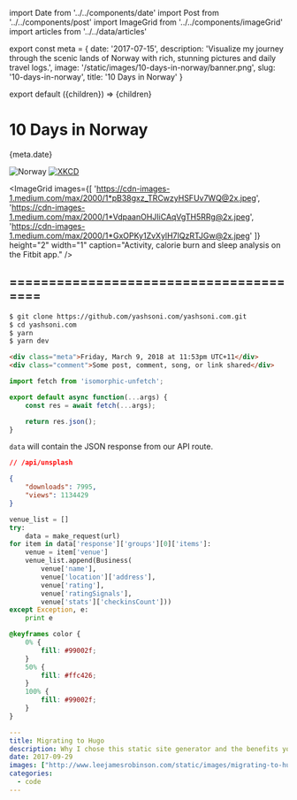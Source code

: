 import Date from '../../components/date'
import Post from '../../components/post'
import ImageGrid from '../../components/imageGrid'
import articles from '../../data/articles'

export const meta = {
date: '2017-07-15',
description: 'Visualize my journey through the scenic lands of Norway with rich, stunning pictures and daily travel logs.',
image: '/static/images/10-days-in-norway/banner.png',
slug: '10-days-in-norway',
title: '10 Days in Norway'
}

export default ({children}) => <Post meta={meta}>{children}</Post>

# 10 Days in Norway

<Date>{meta.date}</Date>

![Norway](/static/images/10-days-in-norway/banner.png)
[![XKCD](https://imgs.xkcd.com/comics/git_commit.png)](https://xkcd.com/1296/)

<ImageGrid
images={[
'https://cdn-images-1.medium.com/max/2000/1*pB38gxz_TRCwzyHSFUv7WQ@2x.jpeg',
'https://cdn-images-1.medium.com/max/2000/1*VdpaanOHJIiCAqVgTH5RRg@2x.jpeg',
'https://cdn-images-1.medium.com/max/2000/1*GxOPKy1ZvXylH7IQzRTJGw@2x.jpeg'
]}
height="2"
width="1"
caption="Activity, calorie burn and sleep analysis on the Fitbit app."
/>

## =======================================

```bash
$ git clone https://github.com/yashsoni.com/yashsoni.com.git
$ cd yashsoni.com
$ yarn
$ yarn dev
```

```html
<div class="meta">Friday, March 9, 2018 at 11:53pm UTC+11</div>
<div class="comment">Some post, comment, song, or link shared</div>
```

```js
import fetch from 'isomorphic-unfetch';

export default async function(...args) {
    const res = await fetch(...args);

    return res.json();
}
```

`data` will contain the JSON response from our API route.

```json
// /api/unsplash

{
    "downloads": 7995,
    "views": 1134429
}
```

```python
venue_list = []
try:
	data = make_request(url)
for item in data['response']['groups'][0]['items']:
	venue = item['venue']
	venue_list.append(Business(
		venue['name'],
		venue['location']['address'],
		venue['rating'],
		venue['ratingSignals'],
		venue['stats']['checkinsCount']))
except Exception, e:
	print e
```

```css
@keyframes color {
    0% {
        fill: #99002f;
    }
    50% {
        fill: #ffc426;
    }
    100% {
        fill: #99002f;
    }
}
```

```YAML
---
title: Migrating to Hugo
description: Why I chose this static site generator and the benefits you can receive.
date: 2017-09-29
images: ["http://www.leejamesrobinson.com/static/images/migrating-to-hugo/hugo.png"]
categories:
  - code
---
```
